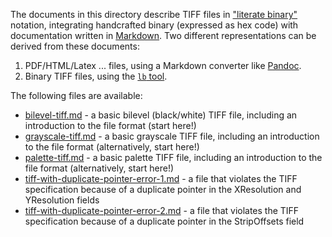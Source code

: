 The documents in this directory describe TIFF files in ["literate binary"][lb]
notation, integrating handcrafted binary (expressed as hex code) with
documentation written in [Markdown][Markdown]. Two different representations can
be derived from these documents:

1. PDF/HTML/Latex ... files, using a Markdown converter like [Pandoc][Pandoc].
2. Binary TIFF files, using the [`lb` tool][lb].

[lb]: https://github.com/marhop/literate-binary
[Markdown]: https://commonmark.org/
[Pandoc]: https://pandoc.org/

The following files are available:

* [bilevel-tiff.md](bilevel-tiff.md) - a basic bilevel (black/white) TIFF file,
  including an introduction to the file format (start here!)
* [grayscale-tiff.md](grayscale-tiff.md) - a basic grayscale TIFF file,
  including an introduction to the file format (alternatively, start here!)
* [palette-tiff.md](palette-tiff.md) - a basic palette TIFF file, including an
  introduction to the file format (alternatively, start here!)
* [tiff-with-duplicate-pointer-error-1.md](tiff-with-duplicate-pointer-error-1.md) -
  a file that violates the TIFF specification because of a duplicate pointer in
  the XResolution and YResolution fields
* [tiff-with-duplicate-pointer-error-2.md](tiff-with-duplicate-pointer-error-2.md) -
  a file that violates the TIFF specification because of a duplicate pointer in
  the StripOffsets field
